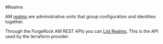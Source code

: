 #Realms

AM [realms](https://backstage.forgerock.com/docs/am/7/setup-guide/am-realms.html) are administrative units that group configuration and identities together.

Through the ForgeRock AM REST APIs you can [List Realms](https://backstage.forgerock.com/docs/am/7/setup-guide/sec-rest-realm-rest.html#rest-api-list-realm). This is the API used by the terraform provider.